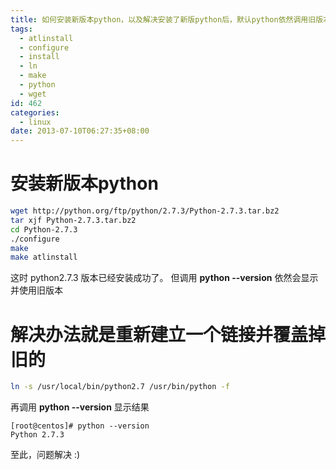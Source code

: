 ```yaml
---
title: 如何安装新版本python，以及解决安装了新版python后，默认python依然调用旧版本的问题
tags:
  - atlinstall
  - configure
  - install
  - ln
  - make
  - python
  - wget
id: 462
categories:
  - linux
date: 2013-07-10T06:27:35+08:00
---
```


# 安装新版本python
```bash
wget http://python.org/ftp/python/2.7.3/Python-2.7.3.tar.bz2
tar xjf Python-2.7.3.tar.bz2
cd Python-2.7.3
./configure
make
make atlinstall
```

这时 python2.7.3 版本已经安装成功了。
但调用 **python --version** 依然会显示并使用旧版本

# 解决办法就是重新建立一个链接并覆盖掉旧的
```bash
ln -s /usr/local/bin/python2.7 /usr/bin/python -f
```

再调用 **python --version** 显示结果
```shell
[root@centos]# python --version
Python 2.7.3
```
至此，问题解决 :)
